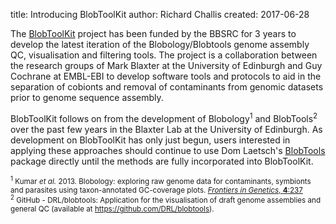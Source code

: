 title: Introducing BlobToolKit
author: Richard Challis
created: 2017-06-28


The [BlobToolKit](http://blobtoolkit.genomehubs.org) project has been funded by the BBSRC for 3 years to
develop the latest iteration of the Blobology/Blobtools genome assembly QC, visualisation
and filtering tools. The project is a collaboration between the research groups
of Mark Blaxter at the University of Edinburgh and Guy Cochrane at EMBL-EBI<span class="read-more" rel="2017/06"/> to develop
software tools and protocols to aid in the separation of cobionts and removal of
contaminants from genomic datasets prior to genome sequence assembly.

BlobToolKit follows on from the development of
Blobology<sup>1</sup> and BlobTools<sup>2</sup> over
the past few years in the Blaxter Lab at the University of Edinburgh.
As development on BlobToolKit has only just begun,
users interested in applying these approaches should continue to use Dom Laetsch's
<a href ="https://drl.github.io/blobtools/">BlobTools</a> package directly until
the methods are fully incorporated into BlobToolKit.

<small><sup>1</sup>
  Kumar <em>et al.</em> 2013. Blobology: exploring raw genome data for contaminants, symbionts
  and parasites using taxon-annotated GC-coverage plots.
  <a href="https://www.ncbi.nlm.nih.gov/pmc/articles/PMC3843372/"><em>Frontiers in Genetics</em>, <b>4</b>:237
</a></small>
<br/>
<small><sup>2</sup>
  GitHub - DRL/blobtools: Application for the visualisation of draft genome assemblies and general QC
   (available at <a href="https://github.com/DRL/blobtools">https://github.com/DRL/blobtools</a>).
</a></small>
